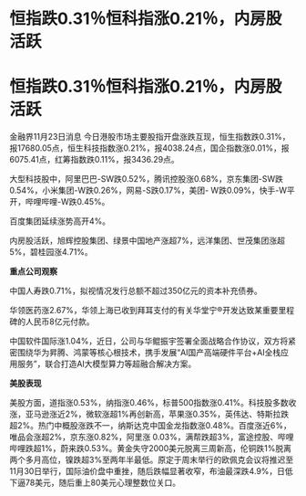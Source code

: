 # 恒指跌0.31％恒科指涨0.21％，内房股活跃

# 恒指跌0.31％恒科指涨0.21％，内房股活跃

金融界11月23日消息
今日港股市场主要股指开盘涨跌互现，恒生指数跌0.31%，报17680.05点，恒生科技指数涨0.21%，报4038.24点，国企指数涨0.01%，报6075.41点，红筹指数跌0.11%，报3436.29点。

大型科技股中，阿里巴巴-SW跌0.52%，腾讯控股涨0.68%，京东集团-SW跌0.54%，小米集团-W跌0.26%，网易-S跌0.17%，美团-
W跌0.09%，快手-W平开，哔哩哔哩-W跌0.45%。

百度集团延续涨势高开4%。

内房股活跃，旭辉控股集团、绿景中国地产涨超7%，远洋集团、世茂集团涨超5%，碧桂园涨4.71%。

**重点公司观察**

中国人寿跌0.71%，拟视情况发行总额不超过350亿元的资本补充债券。

华领医药涨2.67%，华领上海已收到拜耳支付的有关华堂宁®开发达致某重要里程碑的人民币8亿元付款。

中国软件国际涨1.04%，近日，公司与华鲲振宇签署全面战略合作协议，双方将紧密围绕华为昇腾、鸿蒙等核心根技术，携手发展“AI国产高端硬件平台+AI全栈应用服务”，联合打造AI大模型算力等超融合解决方案。

**美股表现**

美股方面，道指涨0.53%，纳指涨0.46%，标普500指数涨0.41%。科技股多数收涨，亚马逊涨近2%，微软涨超1%再创新高，苹果涨0.35%，英伟达、特斯拉跌超2%。热门中概股涨跌不一，纳斯达克中国金龙指数涨0.48%。百度涨近6%，唯品会涨超2%，京东涨0.82%，阿里涨
0.03%，满帮跌超3%，富途控股、哔哩哔哩跌超1%，蔚来跌0.53%。黄金失守2000美元脱离三周新高，伦铜跌1%脱离两个多月高位，镍跌超3%至两年半最低。原定于周末举行的欧佩克会议将推迟至11月30日举行，国际油价盘中重挫，随后跌幅显著收窄，布油最深跌4.9%，日低下逼78美元，随后重上80美元心理整数位关口。


